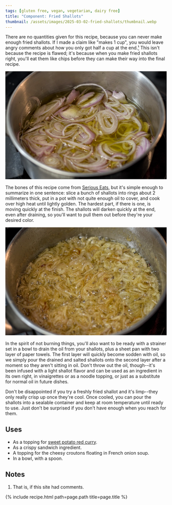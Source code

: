 ```yaml
---
tags: [gluten free, vegan, vegetarian, dairy free]
title: "Component: Fried Shallots"
thumbnail: /assets/images/2025-03-02-fried-shallots/thumbnail.webp
---
```


There are no quantities given for this recipe, because you can never make enough fried shallots. If I made a claim like "makes 1 cup", you would leave angry comments about how you only got half a cup at the end.[¹](#notes) This isn't because the recipe is flawed; it's because when you make fried shallots right, you'll eat them like chips before they can make their way into the final recipe.

![Before cooking](/assets/images/2025-03-02-fried-shallots/start.webp)

The bones of this recipe come from [Serious Eats](https://www.seriouseats.com/thai-style-fried-shallots), but it's simple enough to summarize in one sentence: slice a bunch of shallots into rings about 2 millimeters thick, put in a pot with not quite enough oil to cover, and cook over high heat until lightly golden. The hardest part, if there is one, is moving quickly at the finish. The shallots will darken quickly at the end, even after draining, so you'll want to pull them out before they're your desired color. 

![After cooking](/assets/images/2025-03-02-fried-shallots/finish.webp)

In the spirit of not burning things, you'll also want to be ready with a strainer set in a bowl to drain the oil from your shallots, plus a sheet pan with two layer of paper towels. The first layer will quickly become sodden with oil, so we simply pour the drained and salted shallots onto the second layer after a moment so they aren't sitting in oil. Don't throw out the oil, though--it's been infused with a light shallot flavor and can be used as an ingredient in its own right, in vinaigrettes or as a noodle topping, or just as a substitute for normal oil in future dishes.

Don't be disappointed if you try a freshly fried shallot and it's limp--they only really crisp up once they're cool. Once cooled, you can pour the shallots into a sealable container and keep at room temperature until ready to use. Just don't be surprised if you don't have enough when you reach for them.

## Uses
- As a topping for [sweet potato red curry](/recipes/sweet-potato-red-curry).
- As a crispy sandwich ingredient.
- A topping for the cheesy croutons floating in French onion soup.
- In a bowl, with a spoon.

## Notes

1. That is, if this site had comments.

{% include recipe.html path=page.path title=page.title %}
